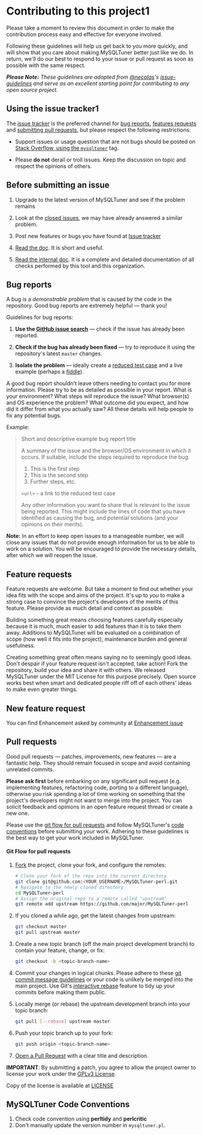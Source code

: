 # Contributing to this project1

Please take a moment to review this document in order to make the contribution
process easy and effective for everyone involved.

Following these guidelines will help us get back to you more quickly, and will
show that you care about making MySQLTuner better just like we do. In return, we'll
do our best to respond to your issue or pull request as soon as possible with
the same respect.

_**Please Note:** These guidelines are adapted from [@necolas](https://github.com/necolas)'s
[issue-guidelines](https://github.com/necolas/issue-guidelines) and serve as
an excellent starting point for contributing to any open source project._


## Using the issue tracker1

The [issue tracker](https://github.com/major/MySQLTuner-perl/issues) is the
preferred channel for [bug reports](#bugs), [features requests](#features)
and [submitting pull requests](#pull-requests), but please respect the
following restrictions:

* Support issues or usage question that are not bugs should be posted on
[Stack Overflow, using the `mysqltuner`](http://stackoverflow.com/questions/tagged/mysqltuner) tag.

* Please **do not** derail or troll issues. Keep the discussion on topic and
  respect the opinions of others.


## Before submitting an issue

1. Upgrade to the latest version of MySQLTuner and see if the problem remains

2. Look at the [closed issues](https://github.com/major/mysqltuner-perl/issues?state=closed), we may have already answered a similar problem.

3. Post new features or bugs you have found at [Issue tracker](https://github.com/major/mysqltuner-perl/issues)

4. [Read the doc](https://github.com/major/mysqltuner-perl/). It is short and useful.

5. [Read the internal doc](https://github.com/major/MySQLTuner-perl/blob/master/INTERNALS.md). It is a complete and detailed documentation of all checks performed by this tool and this organization.

<a name="bugs"></a>
## Bug reports

A bug is a _demonstrable problem_ that is caused by the code in the repository.
Good bug reports are extremely helpful &mdash; thank you!

Guidelines for bug reports:

1. **Use the [GitHub issue search]** &mdash; check if the issue has already been
   reported.

2. **Check if the bug has already been fixed** &mdash; try to reproduce it using the
   repository's latest `master` changes.

3. **Isolate the problem** &mdash; ideally create a [reduced test
   case](http://css-tricks.com/6263-reduced-test-cases/) and a live example
   (perhaps a [fiddle](http://jsfiddle.net)).

A good bug report shouldn't leave others needing to contact you for more
information. Please try to be as detailed as possible in your report. What is
your environment? What steps will reproduce the issue? What browser(s) and OS
experience the problem? What outcome did you expect, and how did it differ from
what you actually saw? All these details will help people to fix any potential
bugs.

Example:

> Short and descriptive example bug report title
>
> A summary of the issue and the browser/OS environment in which it occurs. If
> suitable, include the steps required to reproduce the bug.
>
> 1. This is the first step
> 2. This is the second step
> 3. Further steps, etc.
>
> `<url>` - a link to the reduced test case
>
> Any other information you want to share that is relevant to the issue being
> reported. This might include the lines of code that you have identified as
> causing the bug, and potential solutions (and your opinions on their
> merits).

**Note:** In an effort to keep open issues to a manageable number, we will close any issues
that do not provide enough information for us to be able to work on a solution.
You will be encouraged to provide the necessary details, after which we will reopen the issue.

<a name="features"></a>
## Feature requests

Feature requests are welcome. But take a moment to find out whether your idea
fits with the scope and aims of the project. It's up to *you* to make a strong
case to convince the project's developers of the merits of this feature. Please
provide as much detail and context as possible.

Building something great means choosing features carefully especially because it
is much, much easier to add features than it is to take them away. Additions
to MySQLTuner will be evaluated on a combination of scope (how well it fits into the
project), maintenance burden and general usefulness.

Creating something great often means saying no to seemingly good ideas. Don't
despair if your feature request isn't accepted, take action! Fork the
repository, build your idea and share it with others. We released MySQLTuner under
the MIT License for this purpose precisely. Open source works best when smart
and dedicated people riff off of each others' ideas to make even greater things.

## New feature request
You can find Enhancement asked by community at [Enhancement issue]

<a name="pull-requests"></a>
## Pull requests

Good pull requests &mdash; patches, improvements, new features &mdash; are a fantastic help.
They should remain focused in scope and avoid containing unrelated commits.

**Please ask first** before embarking on any significant pull request (e.g.
implementing features, refactoring code, porting to a different language),
otherwise you risk spending a lot of time working on something that the
project's developers might not want to merge into the project. You can solicit
feedback and opinions in an open feature request thread or create a new one.

Please use the [git flow for pull requests](#git-flow) and follow MySQLTuner's
[code conventions](#code-conventions) before submitting your work. Adhering to
these guidelines is the best way to get your work included in MySQLTuner.

<a name="git-flow"></a>
#### Git Flow for pull requests

1. [Fork](http://help.github.com/fork-a-repo/) the project, clone your fork,
   and configure the remotes:

   ```bash
   # Clone your fork of the repo into the current directory
   git clone git@github.com:<YOUR_USERNAME>/MySQLTuner-perl.git
   # Navigate to the newly cloned directory
   cd MySQLTuner-perl
   # Assign the original repo to a remote called "upstream"
   git remote add upstream https://github.com/major/MySQLTuner-perl
   ```

2. If you cloned a while ago, get the latest changes from upstream:

   ```bash
   git checkout master
   git pull upstream master
   ```

3. Create a new topic branch (off the main project development branch) to
   contain your feature, change, or fix:

   ```bash
   git checkout -b <topic-branch-name>
   ```

4. Commit your changes in logical chunks. Please adhere to these [git commit message guidelines]
   or your code is unlikely be merged into the main project. Use Git's
   [interactive rebase](https://help.github.com/articles/interactive-rebase)
   feature to tidy up your commits before making them public.

5. Locally merge (or rebase) the upstream development branch into your topic branch:

   ```bash
   git pull [--rebase] upstream master
   ```

6. Push your topic branch up to your fork:

   ```bash
   git push origin <topic-branch-name>
   ```

7. [Open a Pull Request] with a clear title and description.

**IMPORTANT**: By submitting a patch, you agree to allow the project owner to
license your work under the [GPLv3 License].

Copy of the license is available at [LICENSE]

<a name="code-conventions"></a>
## MySQLTuner Code Conventions

1. Check code convention using **perltidy** and **perlcritic**
2. Don't manually update the version number in `mysqltuner.pl`.


[Enhancement issue]:https://github.com/major/MySQLTuner-perl/labels/enhancement
[GitHub issue search]:https://github.com/major/MySQLTuner-perl/search?type=Issues
[git commit message guidelines]:http://tbaggery.com/2008/04/19/a-note-about-git-commit-messages.html
[Open a Pull Request]:https://help.github.com/articles/using-pull-requests/
[GPLv3 License]:https://en.wikipedia.org/wiki/GNU_General_Public_License
[LICENSE]:https://github.com/major/MySQLTuner-perl/blob/master/LICENSE
